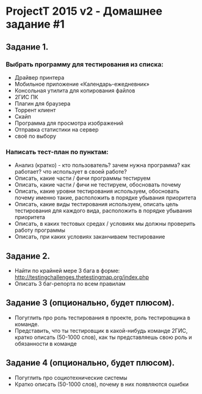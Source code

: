 # ProjectT 2015 v2 - Домашнее задание #1
## Задание 1.
### Выбрать программу для тестирования из списка:
- Драйвер принтера
- Мобильное приложение «Календарь-ежедневник»
- Консольная утилита для копирования файлов
- 2ГИС ПК
- Плагин для браузера 
- Торрент клиент
- Скайп
- Программа для просмотра изображений
- Отправка статистики на сервер
- своё по выбору

### Написать тест-план по пунктам:
- Анализ (кратко) - кто пользователь? зачем нужна программа? как работает? что использует в своей работе?
- Описать, какие части / фичи программы тестируем
- Описать, какие части / фичи не тестируем, обосновать почему
- Описать, какие уровни тестирования используем, обосновать почему именно такие, расположить в порядке убывания приоритета
- Описать, какие виды тестирования используем, описать цель тестирования для каждого вида, расположить в порядке убывания приоритета
- Описать, в каких тестовых средах / условиях мы должны проверить работу программы
- Описать, при каких условиях заканчиваем тестирование

## Задание 2.
- Найти по крайней мере 3 бага в форме: http://testingchallenges.thetestingmap.org/index.php
- Описать 3 баг-репорта по всем правилам

## Задание 3 (опционально, будет плюсом).
- Погуглить про роль тестирования в проекте, роль тестировщика в команде. 
- Представить, что ты тестировщик в какой-нибудь команде 2ГИС, кратко описать (50-1000 слов), как ты представляешь свою роль и обязанности в команде 

## Задание 4 (опционально, будет плюсом).
- Погуглить про социотехнические системы
- Кратко описать (50-1000 слов), почему в них появляются ошибки

